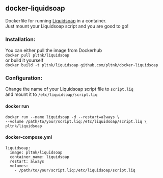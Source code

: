 ## docker-liquidsoap
Dockerfile for running [Liquidsoap](https://www.liquidsoap.info/) in a container. \
Just mount your Liquidsoap script and you are good to go!

### Installation:
You can either pull the image from Dockerhub \
`docker pull pltnk/liquidsoap` \
or build it yourself \
`docker build -t pltnk/liquidsoap github.com/pltnk/docker-liquidsoap`

### Configuration:
Change the name of your Liquidsoap script file to `script.liq` \
and mount it to `/etc/liquidsoap/script.liq`

#### docker run
```
docker run --name liquidsoap -d --restart=always \
--volume /path/to/your/script.liq:/etc/liquidsoap/script.liq \
pltnk/liquidsoap
```
#### docker-compose.yml
```
liquidsoap:
  image: pltnk/liquidsoap
  container_name: liquidsoap
  restart: always
  volumes:
    - /path/to/your/script.liq:/etc/liquidsoap/script.liq
```
